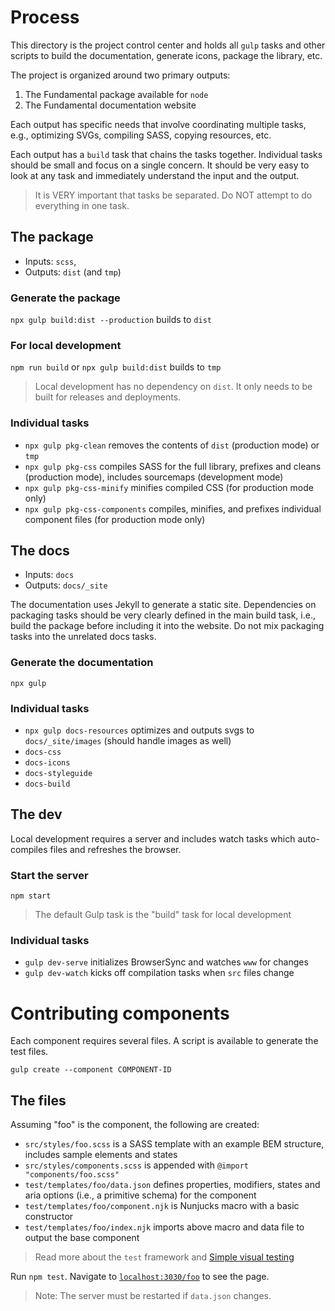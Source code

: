 # Process
This directory is the project control center and holds all `gulp` tasks and other scripts to build the documentation, generate icons, package the library, etc.

The project is organized around two primary outputs:
1. The Fundamental package available for `node`
2. The Fundamental documentation website

Each output has specific needs that involve coordinating multiple tasks, e.g., optimizing SVGs, compiling SASS, copying resources, etc.

Each output has a `build` task that chains the tasks together. Individual tasks should be small and focus on a single concern. It should be very easy to look at any task and immediately understand the input and the output.

> It is VERY important that tasks be separated. Do NOT attempt to do everything in one task.

## The package
* Inputs: `scss`,
* Outputs: `dist` (and `tmp`)

### Generate the package
`npx gulp build:dist --production` builds to `dist`

### For local development
`npm run build` or `npx gulp build:dist` builds to `tmp`

> Local development has no dependency on `dist`. It only needs to be built for releases and deployments.

### Individual tasks
* `npx gulp pkg-clean` removes the contents of `dist` (production mode) or `tmp`
* `npx gulp pkg-css` compiles SASS for the full library, prefixes and cleans (production mode), includes sourcemaps (development mode)
* `npx gulp pkg-css-minify` minifies compiled CSS (for production mode only)
* `npx gulp pkg-css-components` compiles, minifies, and prefixes individual component files (for production mode only)


## The docs
* Inputs: `docs`
* Outputs: `docs/_site`

The documentation uses Jekyll to generate a static site. Dependencies on packaging tasks should be very clearly defined in the main build task, i.e., build the package before including it into the website. Do not mix packaging tasks into the unrelated docs tasks.

### Generate the documentation
`npx gulp`

### Individual tasks
* `npx gulp docs-resources` optimizes and outputs svgs to `docs/_site/images` (should handle images as well)
* `docs-css`
* `docs-icons`
* `docs-styleguide`
* `docs-build`


## The dev
Local development requires a server and includes watch tasks which auto-compiles files and refreshes the browser.

### Start the server
`npm start`

> The default Gulp task is the "build" task for local development

### Individual tasks
* `gulp dev-serve` initializes BrowserSync and watches `www` for changes
* `gulp dev-watch` kicks off compilation tasks when `src` files change


# Contributing components
Each component requires several files. A script is available to generate the test files.

`gulp create --component COMPONENT-ID`

## The files
Assuming "foo" is the component, the following are created:
* `src/styles/foo.scss` is a SASS template with an example BEM structure, includes sample elements and states
* `src/styles/components.scss` is appended with `@import "components/foo.scss"`
* `test/templates/foo/data.json` defines properties, modifiers, states and aria options (i.e., a primitive schema) for the component
* `test/templates/foo/component.njk` is Nunjucks macro with a basic constructor
* `test/templates/foo/index.njk` imports above macro and data file to output the base component

> Read more about the `test` framework and [Simple visual testing](https://github.com/SAP/fundamental/blob/master/test/README.md#simple-visual-testing)

Run `npm test`. Navigate to [`localhost:3030/foo`](localhost:3030/foo) to see the page.

> Note: The server must be restarted if `data.json` changes.
